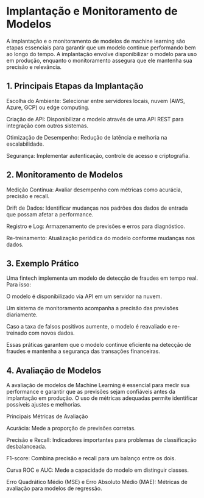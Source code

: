 # Implantação e Monitoramento de Modelos

A implantação e o monitoramento de modelos de machine learning são etapas essenciais para garantir que um modelo continue performando bem ao longo do tempo. A implantação envolve disponibilizar o modelo para uso em produção, enquanto o monitoramento assegura que ele mantenha sua precisão e relevância.

## 1. Principais Etapas da Implantação

Escolha do Ambiente: Selecionar entre servidores locais, nuvem (AWS, Azure, GCP) ou edge computing.

Criação de API: Disponibilizar o modelo através de uma API REST para integração com outros sistemas.

Otimização de Desempenho: Redução de latência e melhoria na escalabilidade.

Segurança: Implementar autenticação, controle de acesso e criptografia.

## 2. Monitoramento de Modelos

Medição Contínua: Avaliar desempenho com métricas como acurácia, precisão e recall.

Drift de Dados: Identificar mudanças nos padrões dos dados de entrada que possam afetar a performance.

Registro e Log: Armazenamento de previsões e erros para diagnóstico.

Re-treinamento: Atualização periódica do modelo conforme mudanças nos dados.

## 3. Exemplo Prático

Uma fintech implementa um modelo de detecção de fraudes em tempo real. Para isso:

O modelo é disponibilizado via API em um servidor na nuvem.

Um sistema de monitoramento acompanha a precisão das previsões diariamente.

Caso a taxa de falsos positivos aumente, o modelo é reavaliado e re-treinado com novos dados.

Essas práticas garantem que o modelo continue eficiente na detecção de fraudes e mantenha a segurança das transações financeiras.

## 4. Avaliação de Modelos

A avaliação de modelos de Machine Learning é essencial para medir sua performance e garantir que as previsões sejam confiáveis antes da implantação em produção. O uso de métricas adequadas permite identificar possíveis ajustes e melhorias.

Principais Métricas de Avaliação

Acurácia: Mede a proporção de previsões corretas.

Precisão e Recall: Indicadores importantes para problemas de classificação desbalanceada.

F1-score: Combina precisão e recall para um balanço entre os dois.

Curva ROC e AUC: Mede a capacidade do modelo em distinguir classes.

Erro Quadrático Médio (MSE) e Erro Absoluto Médio (MAE): Métricas de avaliação para modelos de regressão.